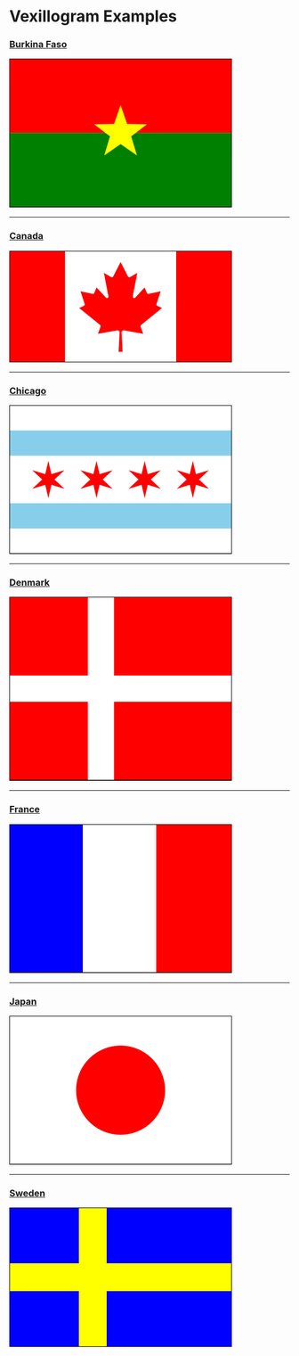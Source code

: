 # Vexillogram Examples

### [Burkina Faso](burkina_faso.rb)

[![Rendered Flag of Burkina Faso](burkina_faso.svg)](burkina_faso.rb)

-----
### [Canada](canada.rb)

[![Rendered Flag of Canada](canada.svg)](canada.rb)

-----
### [Chicago](chicago.rb)

[![Rendered Flag of Chicago](chicago.svg)](chicago.rb)

-----
### [Denmark](denmark.rb)

[![Rendered Flag of Denmark](denmark.svg)](denmark.rb)

-----
### [France](france.rb)

[![Rendered Flag of France](france.svg)](france.rb)

-----
### [Japan](japan.rb)

[![Rendered Flag of Japan](japan.svg)](japan.rb)

-----
### [Sweden](sweden.rb)

[![Rendered Flag of Sweden](sweden.svg)](sweden.rb)

